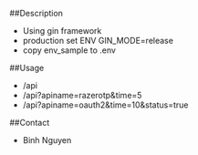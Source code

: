 ##Description
- Using gin framework
- production set ENV GIN_MODE=release
- copy env_sample to .env

##Usage
- /api
- /api?apiname=razerotp&time=5
- /api?apiname=oauth2&time=10&status=true

##Contact
- Binh Nguyen
